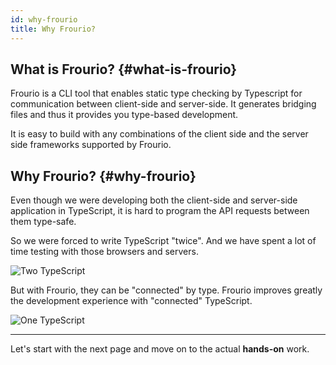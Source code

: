 ```yaml
---
id: why-frourio
title: Why Frourio?
---
```


## What is Frourio? {#what-is-frourio}

Frourio is a CLI tool that enables static type checking by Typescript for communication between client-side and server-side. It generates bridging files and thus it provides you type-based development.

It is easy to build with any combinations of the client side and the server side frameworks supported by Frourio.

## Why Frourio? {#why-frourio}

Even though we were developing both the client-side and server-side application in TypeScript, it is hard to program the API requests between them type-safe.

So we were forced to write TypeScript "twice".
And we have spent a lot of time testing with those browsers and servers.

![Two TypeScript](/img/TwoTS.svg)

But with Frourio, they can be "connected" by type.
Frourio improves greatly the development experience with "connected" TypeScript.

![One TypeScript](/img/OneTS.svg)

---

Let's start with the next page and move on to the actual **hands-on** work.

